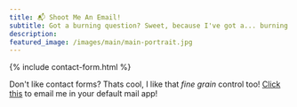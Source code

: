 ```yaml
---
title: 📬 Shoot Me An Email!
subtitle: Got a burning question? Sweet, because I've got a... burning answer?
description: 
featured_image: /images/main/main-portrait.jpg
---
```


{% include contact-form.html %}

Don't like contact forms? Thats cool, I like that _fine grain_ control too! [Click this](mailto:narkawiczsamuel@gmail.com) to email me in your default mail app!

<!-- We've made a contact form that you can use with [Formspree](https://formspree.io/create/jekyllthemes) to handle up to 50 submissions per month for free. You could also easily switch out the end-point to use another contact form service. -->